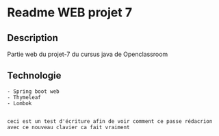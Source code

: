 # Readme WEB projet 7

## Description 
Partie web du projet-7 du cursus java de Openclassroom

## Technologie
    - Spring boot web
    - Thymeleaf
    - Lombok
    
    
    ceci est un test d'écriture afin de voir comment ce passe rédacrion avec ce nouveau clavier ca fait vraiment